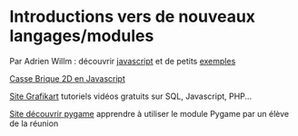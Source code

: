 # Introductions vers de nouveaux langages/modules

Par Adrien Willm : découvrir [javascript](http://numerique.ostralo.net/javascriptapprentissage/)  et de petits [exemples](http://numerique.ostralo.net/javascriptexemples/) 

[Casse Brique 2D en Javascript](https://developer.mozilla.org/fr/docs/Games/Tutorials/2D_Breakout_game_pure_JavaScript)

[Site Grafikart](https://grafikart.fr/) tutoriels vidéos gratuits sur SQL, Javascript, PHP...

[Site découvrir pygame](https://victorminator.github.io/atelier_pygame/) apprendre à utiliser le module Pygame par un élève de la réunion

